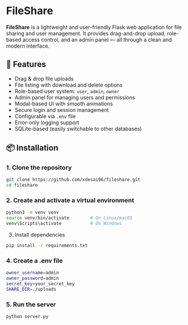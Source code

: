 # FileShare

**FileShare** is a lightweight and user-friendly Flask web application for file sharing and user management. It provides drag-and-drop upload, role-based access control, and an admin panel — all through a clean and modern interface.

## 🚀 Features

- Drag & drop file uploads
- File listing with download and delete options
- Role-based user system: `user`, `admin`, `owner`
- Admin panel for managing users and permissions
- Modal-based UI with smooth animations
- Secure login and session management
- Configurable via `.env` file
- Error-only logging support
- SQLite-based (easily switchable to other databases)

## 📦 Installation

### 1. Clone the repository

```bash
git clone https://github.com/xdesai96/fileshare.git
cd fileshare
```
### 2. Create and activate a virtual environment

```bash
python3 -m venv venv
source venv/bin/activate        # On Linux/macOS
venv\Scripts\activate           # On Windows
```
3. Install dependencies

```bash
pip install -r requirements.txt
```
### 4. Create a .env file

```bash
owner_username=admin
owner_password=admin
secret_key=your_secret_key
SHARE_DIR=./uploads
```
### 5. Run the server

```bash
python server.py
```
